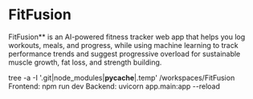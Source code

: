 # FitFusion
FitFusion** is an AI-powered fitness tracker web app that helps you log workouts, meals, and progress, while using machine learning to track performance trends and suggest progressive overload for sustainable muscle growth, fat loss, and strength building.

tree -a -I '.git|node_modules|__pycache__|.temp' /workspaces/FitFusion
Frontend: npm run dev
Backend: uvicorn app.main:app --reload
